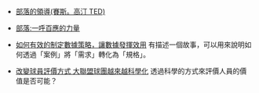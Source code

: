 



* [部落的領導(賽斯。高汀 TED)](https://www.youtube.com/watch?v=pHgq0fy31Ko)
* [部落:一呼百應的力量](http://www.books.com.tw/products/0010429469)
* [如何有效的制定數據策略，讓數據發揮效用](https://medium.com/how-gipi-learn/5-steps-to-define-data-strategy-dcbd994b338d?fbclid=IwAR0KwZpHIb3KOkDQK7lPZw4G9rl4vjo1DwRsOeSg2SMyfHsrCZzLjl7lgHQ) 有描述一個故事，可以用來說明如何透過「案例」將「需求」轉化為「規格」。

* [改變球員評價方式 大聯盟球團越來越科學化](https://udn.com/news/story/6999/3586608?fbclid=IwAR37SHo59LWUIXNzq0mRSgsxEZy3VKcIYPftobstGbaWlY4gFfUtX04ZsVw) 透過科學的方式來評價人員的價值是否可能？